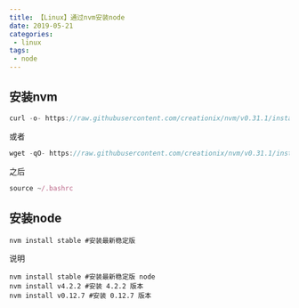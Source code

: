 ```yaml
---
title: 【Linux】通过nvm安装node
date: 2019-05-21
categories:
 - linux
tags:
 - node
---
```

## 安装nvm
```js
curl -o- https://raw.githubusercontent.com/creationix/nvm/v0.31.1/install.sh | bash  //(推荐)
```
或者
```js
wget -qO- https://raw.githubusercontent.com/creationix/nvm/v0.31.1/install.sh | bash
```
之后 
```js
source ~/.bashrc
```
## 安装node
```
nvm install stable #安装最新稳定版
```
说明
```
nvm install stable #安装最新稳定版 node 
nvm install v4.2.2 #安装 4.2.2 版本 
nvm install v0.12.7 #安装 0.12.7 版本
```